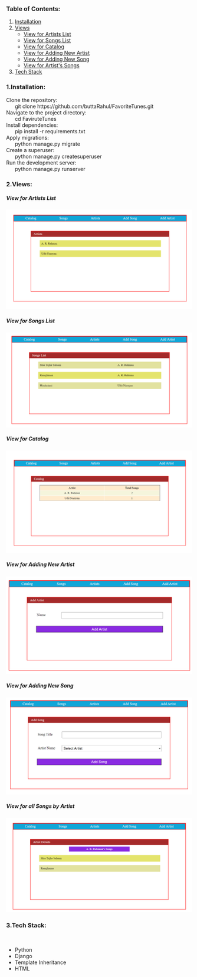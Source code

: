 <div>
  <h3>Table of Contents:</h3>
  <ol>
    <li><a href="#inst">Installation</a></li>
    <li>
      <a href="#views">Views</a>
      <ul>
        <li><a href="#aview">View for Artists List</a></li>
        <li><a href="#sview">View for Songs List</a></li>
        <li><a href="#cview">View for Catalog</a></li>
        <li><a href="#nartist">View for Adding New Artist</a></li>
        <li><a href="#nsong">View for Adding New Song</a></li>
        <li><a href="#asong">View for Artist's Songs</a></li>
      </ul>
    </li>
    <li><a href="#tech">Tech Stack</a></li>
  </ol>
  <h3 id="inst">1.Installation:</h3>
  <p>
    Clone the repository:
    <br>
      &nbsp &nbsp &nbsp git clone https://github.com/buttaRahul/FavoriteTunes.git
    <br>
    Navigate to the project directory:
    <br>
      &nbsp &nbsp &nbsp cd FaviruteTunes
    <br>
    Install dependencies:
     <br>
     &nbsp &nbsp &nbsp pip install -r requirements.txt
     <br>
    Apply migrations:
     <br>
     &nbsp &nbsp &nbsp python manage.py migrate
     <br>
    Create a superuser:
     <br>
     &nbsp &nbsp &nbsp python manage.py createsuperuser
     <br>
    Run the development server:
     <br>
     &nbsp &nbsp &nbsp python manage.py runserver
     
  </p>
  <h3 id="views">2.Views:</h3>
<!--   <img src></img> -->
<div id='aview' >
  <h5>View for Artists List</h5>
  <img src="images/artistview.png" alt="Artist List View">
</div>
<div id='sview' >
  <h5>View for Songs List</h5>
  <img src="images/songsview.png" alt="Songs List View">
</div>
<div id='cview' >
  <h5>View for Catalog</h5>
  <img src="images/catalogview.png" alt="Catalog View">
</div>
<div id='nartist' >
  <h5>View for Adding New Artist</h5>
  <img src="images/addartistview.png" alt="Add Artist View">
</div>
<div id='nsong' >
  <h5>View for Adding New Song</h5>
  <img src="images/addsongview.png" alt="Add Song View">
</div>
<div id='asong' >
  <h5>View for all Songs by Artist</h5>
  <img src="images/artistsongsview.png" alt="Artist Songs View">
</div>
<div>
  <h3 id="tech">3.Tech Stack:</h3><br>
  <ul>
    <li>Python</li>
    <li>Django</li>
    <li>Template Inheritance</li>
    <li>HTML</li>
  </ul>
</div>
</div>
